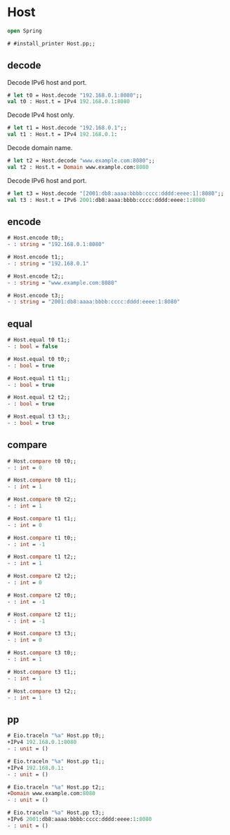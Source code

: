 # Host

```ocaml
open Spring
```

```ocaml
# #install_printer Host.pp;;
```

## decode

Decode IPv6 host and port.

```ocaml
# let t0 = Host.decode "192.168.0.1:8080";;
val t0 : Host.t = IPv4 192.168.0.1:8080
```

Decode IPv4 host only.

```ocaml
# let t1 = Host.decode "192.168.0.1";;
val t1 : Host.t = IPv4 192.168.0.1:
```

Decode domain name.

```ocaml
# let t2 = Host.decode "www.example.com:8080";;
val t2 : Host.t = Domain www.example.com:8080
```

Decode IPv6 host and port.

```ocaml
# let t3 = Host.decode "[2001:db8:aaaa:bbbb:cccc:dddd:eeee:1]:8080";;
val t3 : Host.t = IPv6 2001:db8:aaaa:bbbb:cccc:dddd:eeee:1:8080
```

## encode

```ocaml
# Host.encode t0;;
- : string = "192.168.0.1:8080"

# Host.encode t1;;
- : string = "192.168.0.1"

# Host.encode t2;;
- : string = "www.example.com:8080"

# Host.encode t3;;
- : string = "2001:db8:aaaa:bbbb:cccc:dddd:eeee:1:8080"
```

## equal

```ocaml
# Host.equal t0 t1;;
- : bool = false

# Host.equal t0 t0;;
- : bool = true

# Host.equal t1 t1;;
- : bool = true

# Host.equal t2 t2;;
- : bool = true

# Host.equal t3 t3;;
- : bool = true
```

## compare

```ocaml
# Host.compare t0 t0;;
- : int = 0

# Host.compare t0 t1;;
- : int = 1

# Host.compare t0 t2;;
- : int = 1

# Host.compare t1 t1;;
- : int = 0

# Host.compare t1 t0;;
- : int = -1

# Host.compare t1 t2;;
- : int = 1

# Host.compare t2 t2;;
- : int = 0

# Host.compare t2 t0;;
- : int = -1

# Host.compare t2 t1;;
- : int = -1

# Host.compare t3 t3;;
- : int = 0

# Host.compare t3 t0;;
- : int = 1

# Host.compare t3 t1;;
- : int = 1

# Host.compare t3 t2;;
- : int = 1
```

## pp

```ocaml
# Eio.traceln "%a" Host.pp t0;;
+IPv4 192.168.0.1:8080
- : unit = ()

# Eio.traceln "%a" Host.pp t1;;
+IPv4 192.168.0.1:
- : unit = ()

# Eio.traceln "%a" Host.pp t2;;
+Domain www.example.com:8080
- : unit = ()

# Eio.traceln "%a" Host.pp t3;;
+IPv6 2001:db8:aaaa:bbbb:cccc:dddd:eeee:1:8080
- : unit = ()
```
